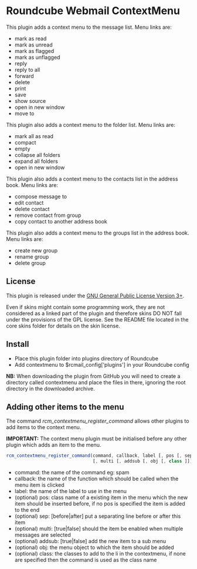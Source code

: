 Roundcube Webmail ContextMenu
=============================
This plugin adds a context menu to the message list. Menu links are:
* mark as read
* mark as unread
* mark as flagged
* mark as unflagged
* reply
* reply to all
* forward
* delete
* print
* save
* show source
* open in new window
* move to

This plugin also adds a context menu to the folder list. Menu links are:
* mark all as read
* compact
* empty
* collapse all folders
* expand all folders
* open in new window

This plugin also adds a context menu to the contacts list in the address book.
Menu links are:
* compose message to
* edit contact
* delete contact
* remove contact from group
* copy contact to another address book

This plugin also adds a context menu to the groups list in the address book.
Menu links are:
* create new group
* rename group
* delete group

License
-------
This plugin is released under the [GNU General Public License Version 3+][gpl].

Even if skins might contain some programming work, they are not considered
as a linked part of the plugin and therefore skins DO NOT fall under the
provisions of the GPL license. See the README file located in the core skins
folder for details on the skin license.

Install
-------
* Place this plugin folder into plugins directory of Roundcube
* Add contextmenu to $rcmail_config['plugins'] in your Roundcube config

**NB:** When downloading the plugin from GitHub you will need to create a
directory called contextmenu and place the files in there, ignoring the root
directory in the downloaded archive.

Adding other items to the menu
------------------------------
The command *rcm_contextmenu_register_command* allows other plugins to add
items to the context menu.

**IMPORTANT:** The context menu plugin must be initialised before any other
plugin which adds an item to the menu.

```js
rcm_contextmenu_register_command(command, callback, label [, pos [, sep
                                 [, multi [, addsub [, obj [, class ]]]]]])
```

* command:   the name of the command eg: spam
* callback:  the name of the function which should be called when the menu item
is clicked
* label:     the name of the label to use in the menu
* (optional) pos: class name of a existing item in the menu which the new item
should be inserted before, if no pos is specified the item is added to the end
* (optional) sep: [before|after] put a separating line before or after this
item
* (optional) multi: [true|false] should the item be enabled when multiple
messages are selected
* (optional) addsub: [true|false] add the new item to a sub menu
* (optional) obj: the menu object to which the item should be added
* (optional) class: the classes to add to the li in the contextmenu, if none
are specified then the command is used as the class name

[gpl]: http://www.gnu.org/licenses/gpl.html